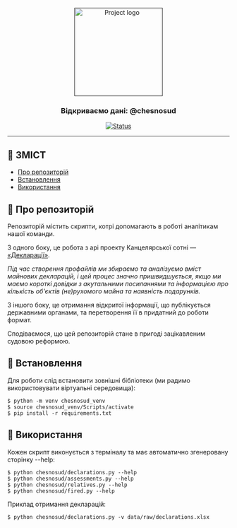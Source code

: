 <p align="center">
  <a href="" rel="noopener">
 <img width=200px height=200px src="https://scontent.fiev22-1.fna.fbcdn.net/v/t31.0-8/13417008_1756934504552318_310776707786659683_o.png?_nc_cat=100&_nc_sid=09cbfe&_nc_ohc=AnPIwUfczt0AX8ZzNIv&_nc_ht=scontent.fiev22-1.fna&oh=40a63081ffd38fb2f62d6b806a5843ea&oe=5EF7EC70" alt="Project logo"></a>
</p>

<h3 align="center">Відкриваємо дані: @chesnosud</h3>

<div align="center">

  [![Status](https://img.shields.io/badge/status-active-success.svg)]() 

</div>

---

## 📝 ЗМІСТ
- [Про репозиторій](#about)
- [Встановлення](#getting_started)
- [Використання](#usage)

## 🧐 Про репозиторій <a name = "about"></a>

Репозиторій містить скрипти, котрі допомагають в роботі аналітикам нашої команди.

З одного боку, це робота з арі проекту Канцелярської сотні — [«Декларації»](https://declarations.com.ua/).

*Під час створення профайлів ми збираємо та аналізуємо вміст майнових декларацій, і цей процес значно пришвидшується, якщо ми маємо короткі довідки з акутальними посиланнями та інформацією про кількість об'єктів (не)рухомого майна та наявність подарунків.*

З іншого боку, це отримання відкритої інформації, що публікується державними органами, та перетворення її в придатний до роботи формат.

Сподіваємося, що цей репозиторій стане в пригоді зацікавленим судовою реформою.  



## 🏁 Встановлення <a name = "getting_started"></a>

Для роботи слід встановити зовнішні бібліотеки (ми радимо використовувати віртуальні середовища): 

```
$ python -m venv chesnosud_venv
$ source chesnosud_venv/Scripts/activate
$ pip install -r requirements.txt
```

## 🎈 Використання <a name="usage"></a>

Кожен скрипт виконується з терміналу та має автоматично згенеровану сторінку --help:

```
$ python chesnosud/declarations.py --help
$ python chesnosud/assessments.py --help
$ python chesnosud/relatives.py --help
$ python chesnosud/fired.py --help
```

Приклад отримання декларацій:

```
$ python chesnosud/declarations.py -v data/raw/declarations.xlsx
```